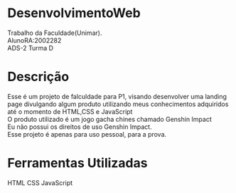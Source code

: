 # DesenvolvimentoWeb
Trabalho da Faculdade(Unimar).<br>
AlunoRA:2002282<br>
ADS-2 Turma D

# Descrição
Esse é um projeto de falculdade para P1, visando desenvolver uma landing page divulgando algum produto utilizando meus conhecimentos adquiridos até o momento de HTML,CSS e JavaScript<br>
O produto utilizado é um jogo gacha chines chamado Genshin Impact<br>
Eu não possui os direitos de uso Genshin Impact.<br>
Esse projeto é apenas para uso pessoal, para a prova.

# Ferramentas Utilizadas
HTML 
CSS
JavaScript

